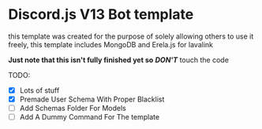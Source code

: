 # Discord.js V13 Bot template

this template was created for the purpose of solely
allowing others to use it freely,
this template includes MongoDB and Erela.js for lavalink

**Just note that this isn't fully finished yet so** ***DON'T***
touch the code


TODO:
 - [x] Lots of stuff
 - [x] Premade User Schema With Proper Blacklist
 - [ ] Add Schemas Folder For Models
 - [ ] Add A Dummy Command For The template
